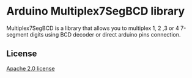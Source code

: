 Arduino Multiplex7SegBCD library
================================
Multiplex7SegBCD is a library that allows you to multiplex 1, 2 ,3 or 4 7-segment digits using BCD decoder or direct arduino pins connection.



## License

[Apache 2.0 license](LICENSE)

